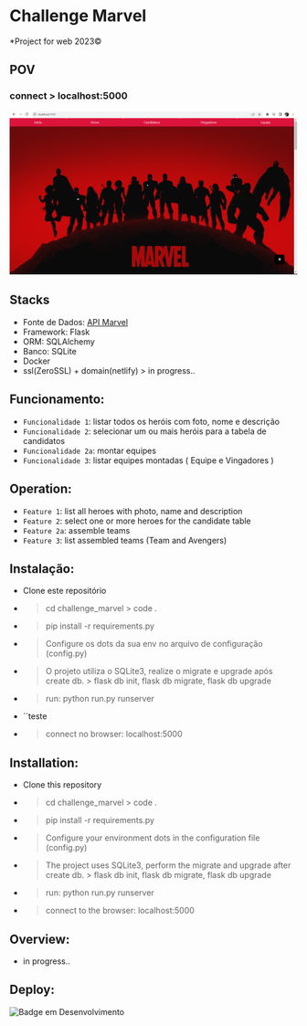 # Challenge Marvel
*Project for web 2023©


## POV
### connect > localhost:5000
<img src="./inicio.png" width="980px" />

## Stacks
- Fonte de Dados: [API Marvel](https://developer.marvel.com/)
- Framework: Flask
- ORM: SQLAlchemy
- Banco: SQLite
- Docker
- ssl(ZeroSSL) + domain(netlify) > in progress..

## Funcionamento:
- `Funcionalidade 1`: listar todos os heróis com foto, nome e descrição
- `Funcionalidade 2`: selecionar um ou mais heróis para a tabela de candidatos
- `Funcionalidade 2a`: montar equipes
- `Funcionalidade 3`: listar equipes montadas ( Equipe e Vingadores )

## Operation:
- `Feature 1`: list all heroes with photo, name and description
- `Feature 2`: select one or more heroes for the candidate table
- `Feature 2a`: assemble teams
- `Feature 3`: list assembled teams (Team and Avengers)

## Instalação:
- Clone este repositório
- > cd challenge_marvel > code .
- > pip install -r requirements.py
- > Configure os dots da sua env no arquivo de configuração (config.py)
- > O projeto utiliza o SQLite3, realize o migrate e upgrade após create db. > flask db init, flask db migrate, flask db upgrade
- > run: python run.py runserver
- ``teste
- > connect no browser: localhost:5000


## Installation:
- Clone this repository 
- > cd challenge_marvel > code . 
- > pip install -r requirements.py 
- > Configure your environment dots in the configuration file (config.py)
- > The project uses SQLite3, perform the migrate and upgrade after create db. > flask db init, flask db migrate, flask db upgrade 
- > run: python run.py runserver 
- > connect to the browser: localhost:5000

## Overview:
 - in progress..

## Deploy:
![Badge em Desenvolvimento](http://img.shields.io/static/v1?label=STATUS&message=EM%20DESENVOLVIMENTO&color=GREEN&style=for-the-badge)
